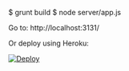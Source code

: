 $ grunt build
$ node server/app.js

Go to: http://localhost:3131/

Or deploy using Heroku:

[![Deploy](https://www.herokucdn.com/deploy/button.png)](https://heroku.com/deploy)